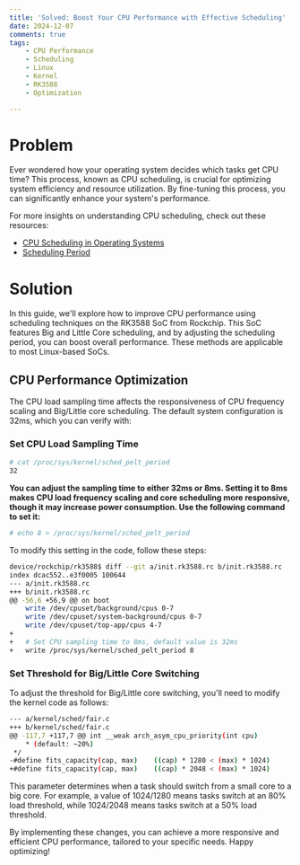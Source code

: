 ```yaml
---
title: 'Solved: Boost Your CPU Performance with Effective Scheduling'
date: 2024-12-07
comments: true
tags:
    - CPU Performance
    - Scheduling
    - Linux
    - Kernel
    - RK3588
    - Optimization

---
```


# Problem
Ever wondered how your operating system decides which tasks get CPU time? This process, known as CPU scheduling, is crucial for optimizing system efficiency and resource utilization. By fine-tuning this process, you can significantly enhance your system's performance.

For more insights on understanding CPU scheduling, check out these resources:
- [CPU Scheduling in Operating Systems](https://www.geeksforgeeks.org/cpu-scheduling-in-operating-systems/)
- [Scheduling Period](https://www.sciencedirect.com/topics/computer-science/scheduling-period)

# Solution
In this guide, we'll explore how to improve CPU performance using scheduling techniques on the RK3588 SoC from Rockchip. This SoC features Big and Little Core scheduling, and by adjusting the scheduling period, you can boost overall performance. These methods are applicable to most Linux-based SoCs.

## CPU Performance Optimization

The CPU load sampling time affects the responsiveness of CPU frequency scaling and Big/Little core scheduling. The default system configuration is 32ms, which you can verify with:

### Set CPU Load Sampling Time
```bash
# cat /proc/sys/kernel/sched_pelt_period
32
```
**You can adjust the sampling time to either 32ms or 8ms. Setting it to 8ms makes CPU load frequency scaling and core scheduling more responsive, though it may increase power consumption. Use the following command to set it:**

```bash
# echo 8 > /proc/sys/kernel/sched_pelt_period
```

To modify this setting in the code, follow these steps:

```bash
device/rockchip/rk3588$ diff --git a/init.rk3588.rc b/init.rk3588.rc
index dcac552..e3f0005 100644
--- a/init.rk3588.rc
+++ b/init.rk3588.rc
@@ -56,6 +56,9 @@ on boot
    write /dev/cpuset/background/cpus 0-7
    write /dev/cpuset/system-background/cpus 0-7
    write /dev/cpuset/top-app/cpus 4-7
+
+   # Set CPU sampling time to 8ms, default value is 32ms
+   write /proc/sys/kernel/sched_pelt_period 8
```

### Set Threshold for Big/Little Core Switching

To adjust the threshold for Big/Little core switching, you'll need to modify the kernel code as follows:

```bash
--- a/kernel/sched/fair.c
+++ b/kernel/sched/fair.c
@@ -117,7 +117,7 @@ int __weak arch_asym_cpu_priority(int cpu)
    * (default: ~20%)
 */
-#define fits_capacity(cap, max)    ((cap) * 1280 < (max) * 1024)
+#define fits_capacity(cap, max)    ((cap) * 2048 < (max) * 1024)
```

This parameter determines when a task should switch from a small core to a big core. For example, a value of 1024/1280 means tasks switch at an 80% load threshold, while 1024/2048 means tasks switch at a 50% load threshold.

By implementing these changes, you can achieve a more responsive and efficient CPU performance, tailored to your specific needs. Happy optimizing!
